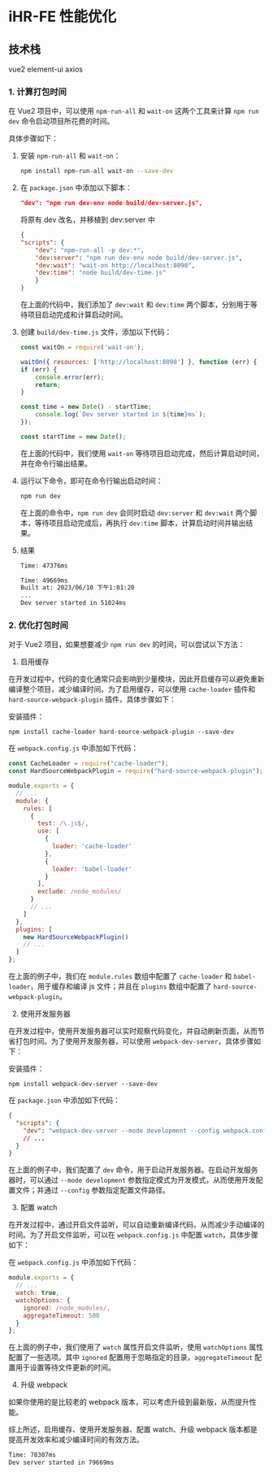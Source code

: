 # iHR-FE 性能优化

## 技术栈

vue2
element-ui
axios

### 1. 计算打包时间

在 Vue2 项目中，可以使用 `npm-run-all` 和 `wait-on` 这两个工具来计算 `npm run dev` 命令启动项目所花费的时间。

具体步骤如下：

1. 安装 `npm-run-all` 和 `wait-on`：

    ```sh
    npm install npm-run-all wait-on --save-dev
    ```

2. 在 `package.json` 中添加以下脚本：

    ```json
    "dev": "npm run dev-env node build/dev-server.js",
    ```

    将原有 dev 改名，并移植到 dev:server 中

    ```json
    {
    "scripts": {
        "dev": "npm-run-all -p dev:*",
        "dev:server": "npm run dev-env node build/dev-server.js",
        "dev:wait": "wait-on http://localhost:8090",
        "dev:time": "node build/dev-time.js"
        }
    }
    ```

    在上面的代码中，我们添加了 `dev:wait` 和 `dev:time` 两个脚本，分别用于等待项目启动完成和计算启动时间。

3. 创建 `build/dev-time.js` 文件，添加以下代码：

    ```javascript
    const waitOn = require('wait-on');

    waitOn({ resources: ['http://localhost:8090'] }, function (err) {
    if (err) {
        console.error(err);
        return;
    }

    const time = new Date() - startTime;
        console.log(`Dev server started in ${time}ms`);
    });

    const startTime = new Date();
    ```

    在上面的代码中，我们使用 `wait-on` 等待项目启动完成，然后计算启动时间，并在命令行输出结果。

4. 运行以下命令，即可在命令行输出启动时间：

    ```sh
    npm run dev
    ```

    在上面的命令中，`npm run dev` 会同时启动 `dev:server` 和 `dev:wait` 两个脚本，等待项目启动完成后，再执行 `dev:time` 脚本，计算启动时间并输出结果。

5. 结果

    ```sh
    Time: 47376ms
    ```

    ```sh
    Time: 49669ms
    Built at: 2023/06/10 下午1:01:20
    ...
    Dev server started in 51024ms
    ```

### 2. 优化打包时间

对于 Vue2 项目，如果想要减少 `npm run dev` 的时间，可以尝试以下方法：

1. 启用缓存

在开发过程中，代码的变化通常只会影响到少量模块，因此开启缓存可以避免重新编译整个项目，减少编译时间。为了启用缓存，可以使用 `cache-loader` 插件和 `hard-source-webpack-plugin` 插件，具体步骤如下：

安装插件：

```
npm install cache-loader hard-source-webpack-plugin --save-dev
```

在 `webpack.config.js` 中添加如下代码：

```javascript
const CacheLoader = require("cache-loader");
const HardSourceWebpackPlugin = require("hard-source-webpack-plugin");

module.exports = {
  // ...
  module: {
    rules: [
      {
        test: /\.js$/,
        use: [
          {
            loader: 'cache-loader'
          },
          {
            loader: 'babel-loader'
          }
        ],
        exclude: /node_modules/
      }
      // ...
    ]
  },
  plugins: [
    new HardSourceWebpackPlugin()
    // ...
  ]
};
```

在上面的例子中，我们在 `module.rules` 数组中配置了 `cache-loader` 和 `babel-loader`，用于缓存和编译 js 文件；并且在 `plugins` 数组中配置了 `hard-source-webpack-plugin`。

2. 使用开发服务器

在开发过程中，使用开发服务器可以实时观察代码变化，并自动刷新页面，从而节省打包时间。为了使用开发服务器，可以使用 `webpack-dev-server`，具体步骤如下：

安装插件：

```
npm install webpack-dev-server --save-dev
```

在 `package.json` 中添加如下代码：

```json
{
  "scripts": {
    "dev": "webpack-dev-server --mode development --config webpack.config.js",
    // ...
  }
}
```

在上面的例子中，我们配置了 `dev` 命令，用于启动开发服务器。在启动开发服务器时，可以通过 `--mode development` 参数指定模式为开发模式，从而使用开发配置文件；并通过 `--config` 参数指定配置文件路径。

3. 配置 watch

在开发过程中，通过开启文件监听，可以自动重新编译代码，从而减少手动编译的时间。为了开启文件监听，可以在 `webpack.config.js` 中配置 `watch`，具体步骤如下：

在 `webpack.config.js` 中添加如下代码：

```javascript
module.exports = {
  // ...
  watch: true,
  watchOptions: {
    ignored: /node_modules/,
    aggregateTimeout: 500
  }
};
```

在上面的例子中，我们使用了 `watch` 属性开启文件监听，使用 `watchOptions` 属性配置了一些选项。其中 `ignored` 配置用于忽略指定的目录，`aggregateTimeout` 配置用于设置等待文件更新的时间。

4. 升级 webpack

如果你使用的是比较老的 webpack 版本，可以考虑升级到最新版，从而提升性能。

综上所述，启用缓存、使用开发服务器、配置 watch、升级 webpack 版本都是提高开发效率和减少编译时间的有效方法。

```sh
Time: 78307ms
Dev server started in 79669ms
```